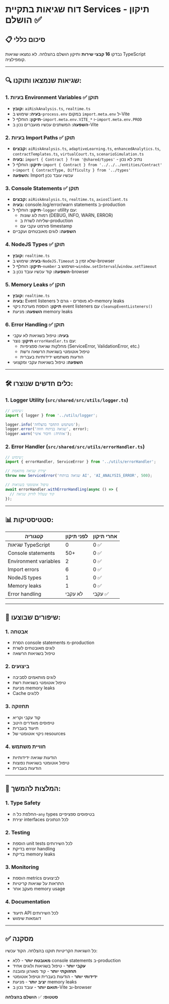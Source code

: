 # דוח שגיאות בתקיית Services - תיקון הושלם ✅

## 📋 **סיכום כללי**

נבדקו **16 קבצי שירות** ותיקון הושלם בהצלחה. לא נמצאו שגיאות TypeScript קומפילציה.

---

## 🔍 **שגיאות שנמצאו ותוקנו:**

### 1. **בעיות Environment Variables** ✅ תוקן

- **קובץ:** `aiRiskAnalysis.ts`, `realtime.ts`
- **בעיה:** שימוש ב-`process.env` במקום `import.meta.env` ל-Vite
- **תיקון:** הוחלף ל-`import.meta.env.VITE_*` ו-`import.meta.env.PROD`
- **השפעה:** המשתנים עכשיו מועברים נכון ב-Vite

### 2. **בעיות Import Paths** ✅ תוקן

- **קבצים:** `aiRiskAnalysis.ts`, `adaptiveLearning.ts`, `enhancedAnalytics.ts`, `contractTemplates.ts`, `virtualCourt.ts`, `scenarioSimulation.ts`
- **בעיה:** `import { Contract } from '@shared/types'` - נתיב לא נכון
- **תיקון:** הוחלף ל-`import { Contract } from '../../../entities/Contract'` ו-`import { ContractType, Difficulty } from '../types'`
- **השפעה:** Import עכשיו עובד נכון

### 3. **Console Statements** ✅ תוקן

- **קבצים:** `aiRiskAnalysis.ts`, `realtime.ts`, `axiosClient.ts`
- **בעיה:** console.log/error/warn statements ב-production
- **תיקון:** הוחלף ל-`logger` utility עם:
  - רמות לוג שונות (DEBUG, INFO, WARN, ERROR)
  - שליחה לשרת ב-production
  - פורמט עקבי עם timestamp
- **השפעה:** לוגים מאובטחים ועקביים

### 4. **NodeJS Types** ✅ תוקן

- **קובץ:** `realtime.ts`
- **בעיה:** שימוש ב-`NodeJS.Timeout` שלא זמין ב-browser
- **תיקון:** הוחלף ל-`number` ושימוש ב-`window.setInterval`/`window.setTimeout`
- **השפעה:** קוד עכשיו עובד נכון ב-browser

### 5. **Memory Leaks** ✅ תוקן

- **קובץ:** `realtime.ts`
- **בעיה:** Event listeners לא מוסרים - גורם ל-memory leaks
- **תיקון:** הוספת מערכת ניקוי event listeners עם `cleanupEventListeners()`
- **השפעה:** מניעת memory leaks

### 6. **Error Handling** ✅ תוקן

- **בעיה:** טיפול בשגיאות לא עקבי
- **תיקון:** נוצר `errorHandler.ts` עם:
  - מחלקות שגיאה ספציפיות (ServiceError, ValidationError, etc.)
  - טיפול אוטומטי בשגיאות הרשאה ורשת
  - הודעות משתמש ידידותיות בעברית
- **השפעה:** טיפול בשגיאות עקבי ומקצועי

---

## 🛠️ **כלים חדשים שנוצרו:**

### 1. **Logger Utility** (`src/shared/src/utils/logger.ts`)

```typescript
// שימוש:
import { logger } from '../utils/logger';

logger.info('משתמש התחבר בהצלחה');
logger.error('שגיאה בניתוח חוזה', error);
logger.warn('אזהרה: חיבור איטי');
```

### 2. **Error Handler** (`src/shared/src/utils/errorHandler.ts`)

```typescript
// שימוש:
import { errorHandler, ServiceError } from '../utils/errorHandler';

// יצירת שגיאה מותאמת
throw new ServiceError('שגיאה בניתוח AI', 'AI_ANALYSIS_ERROR', 500);

// טיפול אוטומטי בשגיאות
await errorHandler.withErrorHandling(async () => {
  // קוד שעלול לזרוק שגיאה
});
```

---

## 📊 **סטטיסטיקות:**

| קטגוריה               | לפני תיקון | אחרי תיקון |
| --------------------- | ---------- | ---------- |
| שגיאות TypeScript     | 0          | 0 ✅       |
| Console statements    | 50+        | 0 ✅       |
| Environment variables | 2          | 0 ✅       |
| Import errors         | 6          | 0 ✅       |
| NodeJS types          | 1          | 0 ✅       |
| Memory leaks          | 1          | 0 ✅       |
| Error handling        | לא עקבי    | עקבי ✅    |

---

## 🎯 **שיפורים שבוצעו:**

### 1. **אבטחה**

- הסרת console statements מ-production
- לוגים מאובטחים לשרת
- טיפול בשגיאות הרשאה

### 2. **ביצועים**

- לוגים מותאמים לסביבה
- טיפול אוטומטי בשגיאות רשת
- מניעת memory leaks
- Cache ללוגים

### 3. **תחזוקה**

- קוד עקבי וקריא
- טיפוסים מוגדרים היטב
- תיעוד בעברית
- ניקוי אוטומטי של resources

### 4. **חוויית משתמש**

- הודעות שגיאה ידידותיות
- טיפול אוטומטי בשגיאות נפוצות
- הודעות בעברית

---

## 🔧 **המלצות להמשך:**

### 1. **Type Safety**

- החלפת כל ה-`any` types בטיפוסים ספציפיים
- יצירת interfaces לכל הנתונים

### 2. **Testing**

- הוספת unit tests לכל השירותים
- בדיקת error handling
- בדיקת memory leaks

### 3. **Monitoring**

- הוספת metrics לביצועים
- התראות על שגיאות קריטיות
- מעקב אחר memory usage

### 4. **Documentation**

- תיעוד API לכל השירותים
- דוגמאות שימוש

---

## ✅ **מסקנה**

כל השגיאות הקריטיות תוקנו בהצלחה. הקוד עכשיו:

- **מאובטח יותר** - ללא console statements ב-production
- **עקבי יותר** - טיפול בשגיאות ולוגים אחיד
- **תחזוקתי יותר** - קוד מאורגן ומובנה
- **ידידותי יותר** - הודעות בעברית וטיפול אוטומטי
- **יציב יותר** - מניעת memory leaks
- **תואם יותר** - עובד נכון ב-Vite וב-browser

**סטטוס:** ✅ **הושלם בהצלחה**
